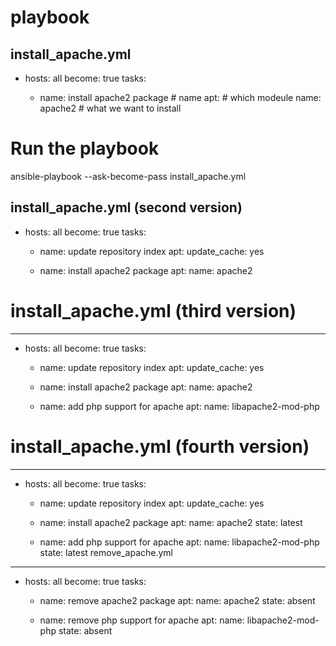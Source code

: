 # playbook 

install_apache.yml
 ---
 
 - hosts: all
   become: true
   tasks:
 
   - name: install apache2 package  # name 
     apt:                           # which modeule
       name: apache2                # what we want to install


# Run the playbook
ansible-playbook --ask-become-pass install_apache.yml


install_apache.yml (second version)
 ---
 
 - hosts: all
   become: true
   tasks:
 
   - name: update repository index
     apt:
       update_cache: yes
 
   - name: install apache2 package
     apt:
       name: apache2

# install_apache.yml (third version)
 ---
 
 - hosts: all
   become: true
   tasks:
 
   - name: update repository index
     apt:
       update_cache: yes
 
   - name: install apache2 package
     apt:
     name: apache2
 
   - name: add php support for apache
     apt:
       name: libapache2-mod-php
       
# install_apache.yml (fourth version)
 ---
 
 - hosts: all
   become: true
   tasks:
 
   - name: update repository index
     apt:
       update_cache: yes
 
   - name: install apache2 package
     apt:
       name: apache2
       state: latest
 
   - name: add php support for apache
     apt:
       name: libapache2-mod-php
       state: latest
remove_apache.yml
 ---
 
 - hosts: all
   become: true
   tasks:
 
   - name: remove apache2 package
     apt:
       name: apache2
       state: absent
 
   - name: remove php support for apache
     apt:
       name: libapache2-mod-php
       state: absent